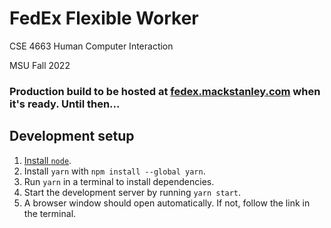 # FedEx Flexible Worker

CSE 4663 Human Computer Interaction

MSU Fall 2022

### Production build to be hosted at [fedex.mackstanley.com](https://fedex.mackstanley.com) when it's ready. Until then...

## Development setup

1. [Install `node`](https://nodejs.org/en/download/).
2. Install `yarn` with `npm install --global yarn`.
3. Run `yarn` in a terminal to install dependencies.
4. Start the development server by running `yarn start`.
5. A browser window should open automatically. If not, follow the link in the terminal.
